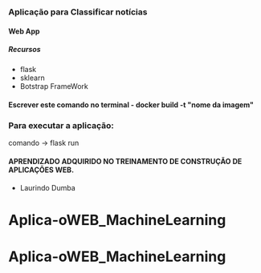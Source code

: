 ### Aplicação para Classificar notícias

#### Web App

##### Recursos
+ flask
+ sklearn
+ Botstrap FrameWork


#### Escrever este comando no terminal - docker build -t "nome da imagem"
### Para executar a aplicação:
comando -> flask run

#### APRENDIZADO ADQUIRIDO NO TREINAMENTO DE CONSTRUÇÃO DE APLICAÇÕES WEB.

+ Laurindo Dumba
# Aplica-oWEB_MachineLearning
# Aplica-oWEB_MachineLearning
